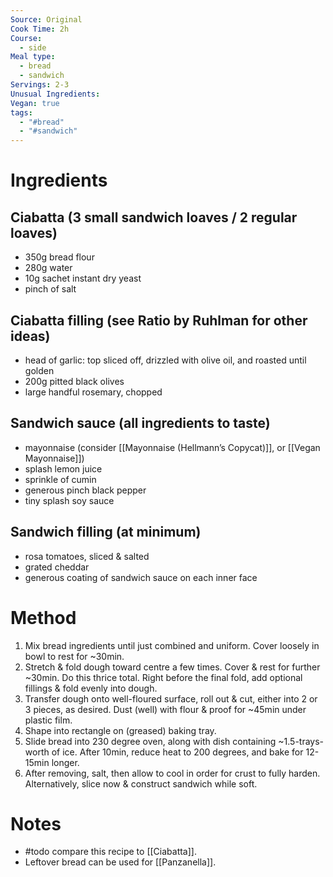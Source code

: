 ```yaml
---
Source: Original
Cook Time: 2h
Course:
  - side
Meal type:
  - bread
  - sandwich
Servings: 2-3
Unusual Ingredients: 
Vegan: true
tags:
  - "#bread"
  - "#sandwich"
---
```

# Ingredients

## Ciabatta (3 small sandwich loaves / 2 regular loaves)

- 350g bread flour
- 280g water
- 10g sachet instant dry yeast
- pinch of salt

## Ciabatta filling (see Ratio by Ruhlman for other ideas)

- head of garlic: top sliced off, drizzled with olive oil, and roasted until golden
- 200g pitted black olives
- large handful rosemary, chopped

## Sandwich sauce (all ingredients to taste)

- mayonnaise (consider [[Mayonnaise (Hellmann’s Copycat)]], or [[Vegan Mayonnaise]])
- splash lemon juice
- sprinkle of cumin
- generous pinch black pepper
- tiny splash soy sauce

## Sandwich filling (at minimum)

- rosa tomatoes, sliced & salted
- grated cheddar
- generous coating of sandwich sauce on each inner face

# Method

1. Mix bread ingredients until just combined and uniform. Cover loosely in bowl to rest for ~30min.
2. Stretch & fold dough toward centre a few times. Cover & rest for further ~30min. Do this thrice total. Right before the final fold, add optional fillings & fold evenly into dough.
3. Transfer dough onto well-floured surface, roll out & cut, either into 2 or 3 pieces, as desired. Dust (well) with flour & proof for ~45min under plastic film.
4. Shape into rectangle on (greased) baking tray.
5. Slide bread into 230 degree oven, along with dish containing ~1.5-trays-worth of ice. After 10min, reduce heat to 200 degrees, and bake for 12-15min longer.
6. After removing, salt, then allow to cool in order for crust to fully harden. Alternatively, slice now & construct sandwich while soft.

# Notes

- #todo compare this recipe to [[Ciabatta]].
- Leftover bread can be used for [[Panzanella]].